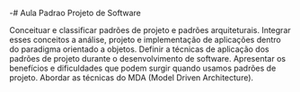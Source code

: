 -# Aula Padrao Projeto de Software

Conceituar e classificar padrões de projeto e padrões arquiteturais. Integrar esses conceitos a análise, projeto e implementação de aplicações dentro do paradigma orientado a objetos. Definir a técnicas de aplicação dos padrões de projeto durante o desenvolvimento de software. Apresentar os benefícios e dificuldades que podem surgir quando usamos padrões de projeto. Abordar as técnicas do MDA (Model Driven Architecture).
